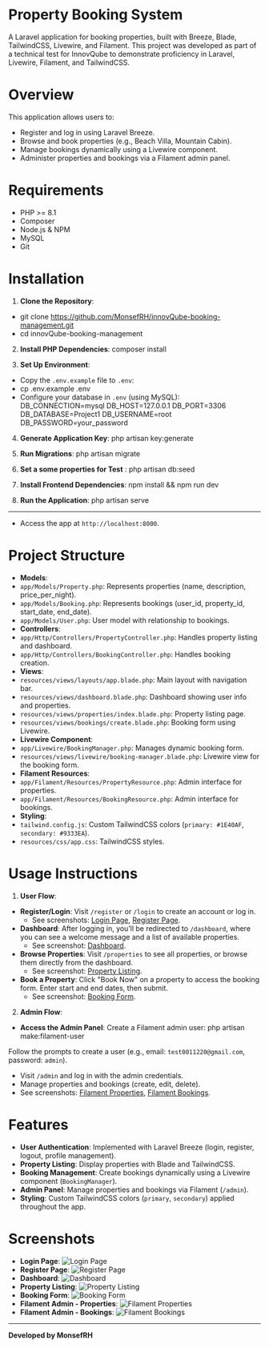 # Property Booking System

A Laravel application for booking properties, built with Breeze, Blade, TailwindCSS, Livewire, and Filament. This project was developed as part of a technical test for InnovQube to demonstrate proficiency in Laravel, Livewire, Filament, and TailwindCSS.

# Overview

This application allows users to:
- Register and log in using Laravel Breeze.
- Browse and book properties (e.g., Beach Villa, Mountain Cabin).
- Manage bookings dynamically using a Livewire component.
- Administer properties and bookings via a Filament admin panel.

# Requirements

- PHP >= 8.1
- Composer
- Node.js & NPM
- MySQL
- Git

# Installation

1. **Clone the Repository**:
 - git clone https://github.com/MonsefRH/innovQube-booking-management.git
 - cd innovQube-booking-management

2. **Install PHP Dependencies**:
   composer install

3. **Set Up Environment**:
 - Copy the `.env.example` file to `.env`:
 - cp .env.example .env
 - Configure your database in `.env` (using MySQL):
    DB_CONNECTION=mysql
    DB_HOST=127.0.0.1
    DB_PORT=3306
    DB_DATABASE=Project1
    DB_USERNAME=root
    DB_PASSWORD=your_password

4. **Generate Application Key**:
    php artisan key:generate

5. **Run Migrations**:
    php artisan migrate

6. **Set a some properties for Test** :
    php artisan db:seed

7. **Install Frontend Dependencies**:
   npm install && npm run dev

8. **Run the Application**:
   php artisan serve

---

- Access the app at `http://localhost:8000`.
  
# Project Structure

- **Models**:
- `app/Models/Property.php`: Represents properties (name, description, price_per_night).
- `app/Models/Booking.php`: Represents bookings (user_id, property_id, start_date, end_date).
- `app/Models/User.php`: User model with relationship to bookings.
- **Controllers**:
- `app/Http/Controllers/PropertyController.php`: Handles property listing and dashboard.
- `app/Http/Controllers/BookingController.php`: Handles booking creation.
- **Views**:
- `resources/views/layouts/app.blade.php`: Main layout with navigation bar.
- `resources/views/dashboard.blade.php`: Dashboard showing user info and properties.
- `resources/views/properties/index.blade.php`: Property listing page.
- `resources/views/bookings/create.blade.php`: Booking form using Livewire.
- **Livewire Component**:
- `app/Livewire/BookingManager.php`: Manages dynamic booking form.
- `resources/views/livewire/booking-manager.blade.php`: Livewire view for the booking form.
- **Filament Resources**:
- `app/Filament/Resources/PropertyResource.php`: Admin interface for properties.
- `app/Filament/Resources/BookingResource.php`: Admin interface for bookings.
- **Styling**:
- `tailwind.config.js`: Custom TailwindCSS colors (`primary: #1E40AF`, `secondary: #9333EA`).
- `resources/css/app.css`: TailwindCSS styles.

# Usage Instructions

1. **User Flow**:
- **Register/Login**: Visit `/register` or `/login` to create an account or log in.
  - See screenshots: [Login Page](screenshots/login.png), [Register Page](screenshots/register.png).
- **Dashboard**: After logging in, you’ll be redirected to `/dashboard`, where you can see a welcome message and a list of available properties.
  - See screenshot: [Dashboard](screenshots/dashboard.png).
- **Browse Properties**: Visit `/properties` to see all properties, or browse them directly from the dashboard.
  - See screenshot: [Property Listing](screenshots/properties.png).
- **Book a Property**: Click "Book Now" on a property to access the booking form. Enter start and end dates, then submit.
  - See screenshot: [Booking Form](screenshots/booking-form.png).

2. **Admin Flow**:
- **Access the Admin Panel**: Create a Filament admin user:
   php artisan make:filament-user


Follow the prompts to create a user (e.g., email: `test0011220@gmail.com`, password: `admin`).
- Visit `/admin` and log in with the admin credentials.
- Manage properties and bookings (create, edit, delete).
- See screenshots: [Filament Properties](screenshots/filament-properties.png), [Filament Bookings](screenshots/filament-bookings.png).

# Features

- **User Authentication**: Implemented with Laravel Breeze (login, register, logout, profile management).
- **Property Listing**: Display properties with Blade and TailwindCSS.
- **Booking Management**: Create bookings dynamically using a Livewire component (`BookingManager`).
- **Admin Panel**: Manage properties and bookings via Filament (`/admin`).
- **Styling**: Custom TailwindCSS colors (`primary`, `secondary`) applied throughout the app.

# Screenshots

- **Login Page**: ![Login Page](screenshots/login.png)
- **Register Page**: ![Register Page](screenshots/register.png)
- **Dashboard**: ![Dashboard](screenshots/dashboard.png)
- **Property Listing**: ![Property Listing](screenshots/properties.png)
- **Booking Form**: ![Booking Form](screenshots/booking-form.png)
- **Filament Admin - Properties**: ![Filament Properties](screenshots/filament-properties.png)
- **Filament Admin - Bookings**: ![Filament Bookings](screenshots/filament-bookings.png)
---

**Developed by MonsefRH**

